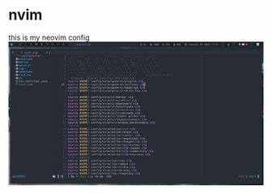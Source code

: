 # nvim
this is my neovim config
<img src="https://github.com/sh4d0wss/nvim/blob/main/nvim.png" alt="img">
